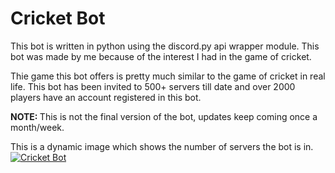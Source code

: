 <h1>Cricket Bot</h1>

This bot is written in python using the discord.py api wrapper module. This bot was made by me because of the interest I had in the game of cricket.

Thie game this bot offers is pretty much similar to the game of cricket in real life. This bot has been invited to 500+ servers till date and over 2000 players have an account registered in this bot.

<b>NOTE: </b>
This is not the final version of the bot, updates keep coming once a month/week.


This is a dynamic image which shows the number of servers the bot is in.</b>
<a href="https://top.gg/bot/723470180490936411">
  <img src="https://top.gg/api/widget/723470180490936411.svg" alt="Cricket Bot" />
</a>

